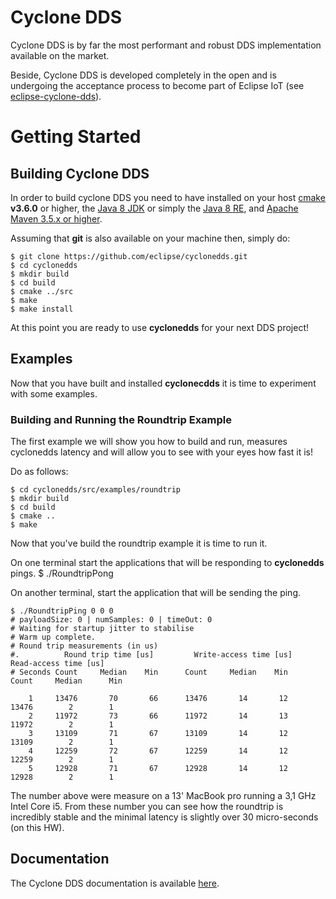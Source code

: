 # Cyclone DDS

Cyclone DDS is by far the most performant and robust DDS implementation available on the market. 

Beside, Cyclone DDS is developed completely in the open and is undergoing the acceptance process to become part of Eclipse IoT (see  [eclipse-cyclone-dds](https://projects.eclipse.org/proposals/eclipse-cyclone-dds)).


# Getting Started
## Building Cyclone DDS

In order to build cyclone DDS you need to have installed on your host [cmake](https://cmake.org/download/) **v3.6.0** or higher, the [Java 8 JDK](http://www.oracle.com/technetwork/java/javase/downloads/jdk8-downloads-2133151.html) or simply the [Java 8 RE](http://www.oracle.com/technetwork/java/javase/downloads/server-jre8-downloads-2133154.html), and [Apache Maven 3.5.x or higher](http://maven.apache.org/download.cgi).

Assuming that **git** is also available on your machine then, simply do:

    $ git clone https://github.com/eclipse/cyclonedds.git 
    $ cd cyclonedds
    $ mkdir build
    $ cd build
    $ cmake ../src
    $ make
    $ make install

At this point you are ready to use **cyclonedds** for your next DDS project!
 

## Examples
Now that you have built and installed **cyclonecdds** it is time to experiment with some examples.

### Building and Running the Roundtrip Example
The first example we will show you how to build and run, measures cyclonedds latency and will allow you to see with your eyes how fast it is!

Do as follows:

    $ cd cyclonedds/src/examples/roundtrip
    $ mkdir build
    $ cd build
    $ cmake ..
    $ make
    
Now that you've build the roundtrip example it is time to run it. 

On one terminal start the applications that will be responding to **cyclonedds** pings.
    $ ./RoundtripPong

On another terminal, start the application that will be sending the ping.
    
    $ ./RoundtripPing 0 0 0 
    # payloadSize: 0 | numSamples: 0 | timeOut: 0
    # Waiting for startup jitter to stabilise
    # Warm up complete.
    # Round trip measurements (in us)
    #.          Round trip time [us]         Write-access time [us]      Read-access time [us]
    # Seconds Count     Median    Min      Count     Median    Min     Count     Median      Min
    
        1     13476       70       66      13476       14       12      13476        2        1
        2     11972       73       66      11972       14       13      11972        2        1
        3     13109       71       67      13109       14       12      13109        2        1
        4     12259       72       67      12259       14       12      12259        2        1
        5     12928       71       67      12928       14       12      12928        2        1

The number above were measure on a 13' MacBook pro running a 3,1 GHz Intel Core i5. From these number you can see how the roundtrip is incredibly stable and the minimal latency is slightly over 30 micro-seconds (on this HW).

## Documentation
The Cyclone DDS documentation is available [here](http://cdds.io/docs).
